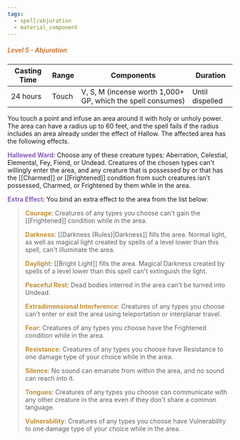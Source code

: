 ```yaml
---
tags:
  - spell/abjuration
  - material_component
---
```

##### *<span style="color:rgb(203, 123, 55)">Level 5 - Abjuration</span>*

|Casting Time|Range|Components|Duration|
|---|---|---|---|
|24 hours|Touch|V, S, M (incense worth 1,000+ GP, which the spell consumes)|Until dispelled|

You touch a point and infuse an area around it with holy or unholy power. The area can have a radius up to 60 feet, and the spell fails if the radius includes an area already under the effect of Hallow. The affected area has the following effects. 

**<span style="color:rgb(134, 93, 187)">Hallowed Ward</span>**: Choose any of these creature types: Aberration, Celestial, Elemental, Fey, Fiend, or Undead. Creatures of the chosen types can't willingly enter the area, and any creature that is possessed by or that has the [[Charmed]] or [[Frightened]] condition from such creatures isn't possessed, Charmed, or Frightened by them while in the area.

**<span style="color:rgb(134, 93, 187)">Extra Effect</span>**: You bind an extra effect to the area from the list below:

> **<span style="color:rgb(193, 145, 56)">Courage</span>**: Creatures of any types you choose can't gain the [[Frightened]] condition while in the area.
> 
> **<span style="color:rgb(193, 145, 56)">Darkness</span>**: [[Darkness (Rules)|Darkness]] fills the area. Normal light, as well as magical light created by spells of a level lower than this spell, can't illuminate the area.
> 
> **<span style="color:rgb(193, 145, 56)">Daylight</span>**: [[Bright Light]] fills the area. Magical Darkness created by spells of a level lower than this spell can't extinguish the light.
> 
> **<span style="color:rgb(193, 145, 56)">Peaceful Rest</span>**: Dead bodies interred in the area can't be turned into Undead.
> 
> **<span style="color:rgb(193, 145, 56)">Extradimensional Interference</span>**: Creatures of any types you choose can't enter or exit the area using teleportation or interplanar travel.
> 
> **<span style="color:rgb(193, 145, 56)">Fear</span>**: Creatures of any types you choose have the Frightened condition while in the area.
> 
> <span style="color:rgb(193, 145, 56)">**Resistance**</span>: Creatures of any types you choose have Resistance to one damage type of your choice while in the area.
> 
> **<span style="color:rgb(193, 145, 56)">Silence</span>**: No sound can emanate from within the area, and no sound can reach into it.
> 
> **<span style="color:rgb(193, 145, 56)">Tongues</span>**: Creatures of any types you choose can communicate with any other creature in the area even if they don't share a common language.
> 
> <span style="color:rgb(193, 145, 56)">**Vulnerability**</span>: Creatures of any types you choose have Vulnerability to one damage type of your choice while in the area.